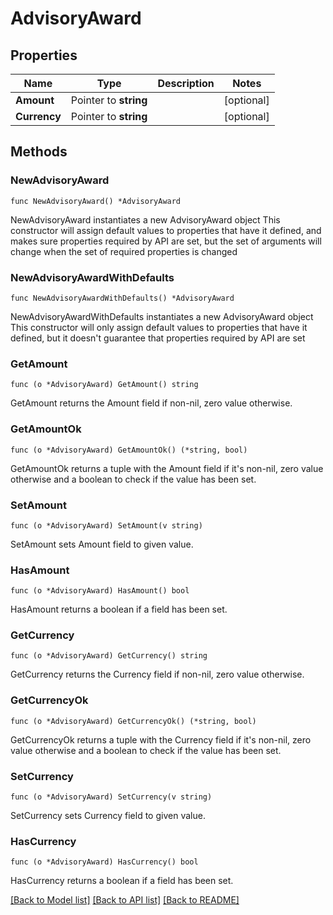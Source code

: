 # AdvisoryAward

## Properties

Name | Type | Description | Notes
------------ | ------------- | ------------- | -------------
**Amount** | Pointer to **string** |  | [optional] 
**Currency** | Pointer to **string** |  | [optional] 

## Methods

### NewAdvisoryAward

`func NewAdvisoryAward() *AdvisoryAward`

NewAdvisoryAward instantiates a new AdvisoryAward object
This constructor will assign default values to properties that have it defined,
and makes sure properties required by API are set, but the set of arguments
will change when the set of required properties is changed

### NewAdvisoryAwardWithDefaults

`func NewAdvisoryAwardWithDefaults() *AdvisoryAward`

NewAdvisoryAwardWithDefaults instantiates a new AdvisoryAward object
This constructor will only assign default values to properties that have it defined,
but it doesn't guarantee that properties required by API are set

### GetAmount

`func (o *AdvisoryAward) GetAmount() string`

GetAmount returns the Amount field if non-nil, zero value otherwise.

### GetAmountOk

`func (o *AdvisoryAward) GetAmountOk() (*string, bool)`

GetAmountOk returns a tuple with the Amount field if it's non-nil, zero value otherwise
and a boolean to check if the value has been set.

### SetAmount

`func (o *AdvisoryAward) SetAmount(v string)`

SetAmount sets Amount field to given value.

### HasAmount

`func (o *AdvisoryAward) HasAmount() bool`

HasAmount returns a boolean if a field has been set.

### GetCurrency

`func (o *AdvisoryAward) GetCurrency() string`

GetCurrency returns the Currency field if non-nil, zero value otherwise.

### GetCurrencyOk

`func (o *AdvisoryAward) GetCurrencyOk() (*string, bool)`

GetCurrencyOk returns a tuple with the Currency field if it's non-nil, zero value otherwise
and a boolean to check if the value has been set.

### SetCurrency

`func (o *AdvisoryAward) SetCurrency(v string)`

SetCurrency sets Currency field to given value.

### HasCurrency

`func (o *AdvisoryAward) HasCurrency() bool`

HasCurrency returns a boolean if a field has been set.


[[Back to Model list]](../README.md#documentation-for-models) [[Back to API list]](../README.md#documentation-for-api-endpoints) [[Back to README]](../README.md)


